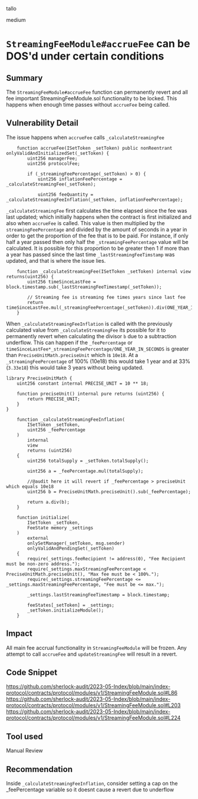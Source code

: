tallo

medium

# ```StreamingFeeModule#accrueFee``` can be DOS'd under certain conditions

## Summary
The ```StreamingFeeModule#accrueFee``` function can permanently revert and all fee important StreamingFeeModule.sol functionality to be locked.  This happens when enough time passes without ```accrueFee``` being called.
## Vulnerability Detail
The issue happens when ```accrueFee``` calls ```_calculateStreamingFee```

```solidity
    function accrueFee(ISetToken _setToken) public nonReentrant onlyValidAndInitializedSet(_setToken) {
        uint256 managerFee;
        uint256 protocolFee;

        if (_streamingFeePercentage(_setToken) > 0) {
            uint256 inflationFeePercentage = _calculateStreamingFee(_setToken);

            uint256 feeQuantity = _calculateStreamingFeeInflation(_setToken, inflationFeePercentage);
```
```_calculateStreamingFee``` first calculates the time elapsed since the fee was last updated; which initially happens when the contract is first initialized and also when ```accrueFee``` is called. This value is then multiplied by the ```streamingFeePercentage``` and divided by the amount of seconds in a year in order to get the proportion of the fee that is to be paid. For instance, if only half a year passed then only half the ```_streamingFeePercentage``` value will be calculated. It is possible for this proportion to be greater then 1 if more than a year has passed since the last time ```_lastStreamingFeeTimstamp``` was updated, and that is where the issue lies.

```solidity
    function _calculateStreamingFee(ISetToken _setToken) internal view returns(uint256) {
        uint256 timeSinceLastFee = block.timestamp.sub(_lastStreamingFeeTimestamp(_setToken));

        // Streaming fee is streaming fee times years since last fee
        return timeSinceLastFee.mul(_streamingFeePercentage(_setToken)).div(ONE_YEAR_IN_SECONDS);
    }
```
When ```_calculateStreamingFeeInflation``` is called with the previously calculated value from ```_calculateStreamingFee``` its possible for it to permanently revert when calculating the divisor ```b``` due to a subtraction underflow. This can happen if the ```_feePercentage``` or ```timeSinceLastFee*_streamingFeePercentage/ONE_YEAR_IN_SECONDS``` is greater than ```PreciseUnitMath.preciseUnit``` which is ```10e18```.  At a ```_streamingFeePercentage``` of 100% (10e18) this would take 1 year and at 33% (```3.33e18```) this would take 3 years without being updated.

```solidity
library PreciseUnitMath {
    uint256 constant internal PRECISE_UNIT = 10 ** 18;

    function preciseUnit() internal pure returns (uint256) {
        return PRECISE_UNIT;
    }
}

    function _calculateStreamingFeeInflation(
        ISetToken _setToken,
        uint256 _feePercentage
    )
        internal
        view
        returns (uint256)
    {
        uint256 totalSupply = _setToken.totalSupply();

        uint256 a = _feePercentage.mul(totalSupply);

        //@audit here it will revert if _feePercentage > preciseUnit which equals 10e18
        uint256 b = PreciseUnitMath.preciseUnit().sub(_feePercentage);

        return a.div(b);
    }
```
```solidity
    function initialize(
        ISetToken _setToken,
        FeeState memory _settings
    )
        external
        onlySetManager(_setToken, msg.sender)
        onlyValidAndPendingSet(_setToken)
    {
        require(_settings.feeRecipient != address(0), "Fee Recipient must be non-zero address.");
        require(_settings.maxStreamingFeePercentage < PreciseUnitMath.preciseUnit(), "Max fee must be < 100%.");
        require(_settings.streamingFeePercentage <= _settings.maxStreamingFeePercentage, "Fee must be <= max.");

        _settings.lastStreamingFeeTimestamp = block.timestamp;

        feeStates[_setToken] = _settings;
        _setToken.initializeModule();
    }
```


## Impact
All main fee accrual functionality in ```StreamingFeeModule``` will be frozen. Any attempt to call ```accrueFee``` and ```updateStreamingFee``` will result in a revert.

## Code Snippet
https://github.com/sherlock-audit/2023-05-Index/blob/main/index-protocol/contracts/protocol/modules/v1/StreamingFeeModule.sol#L86
https://github.com/sherlock-audit/2023-05-Index/blob/main/index-protocol/contracts/protocol/modules/v1/StreamingFeeModule.sol#L203
https://github.com/sherlock-audit/2023-05-Index/blob/main/index-protocol/contracts/protocol/modules/v1/StreamingFeeModule.sol#L224
## Tool used

Manual Review

## Recommendation
Inside ```_calculateStreamingFeeInflation```, consider setting a cap on the _feePercentage variable so it doesnt cause a revert due to underflow 